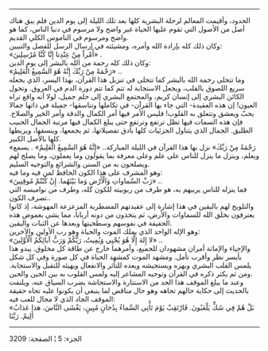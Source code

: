------------------------------------------------------------------------

الحدود، وأقيمت المعالم لرحلة البشرية كلها بعد تلك الليلة إلى يوم الدين
فلم يبق هناك أصل من الأصول التي تقوم عليها الحياة غير واضح ولا مرسوم في
دنيا الناس، كما هو واضح ومرسوم في الناموس الكلي القديم.  
وكان ذلك كله بإرادة الله وأمره، ومشيئته في إرسال الرسل للفصل والتبيين:  
«أَمْراً مِنْ عِنْدِنا إِنَّا كُنَّا مُرْسِلِينَ» .  
وكان ذلك كله رحمة من الله بالبشر إلى يوم الدين:  
«رَحْمَةً مِنْ رَبِّكَ إِنَّهُ هُوَ السَّمِيعُ الْعَلِيمُ» ..  
وما تتجلى رحمة الله بالبشر كما تتجلى في تنزيل هذا القرآن، بهذا اليسر،
الذي يجعله سريع اللصوق بالقلب، ويجعل الاستجابة له تتم كما تتم دورة الدم
في العروق. وتحول الكائن البشري إلى إنسان كريم، والمجتمع البشري إلى حلم
جميل، لولا أنه واقع تراه العيون! إن هذه العقيدة- التي جاء بها القرآن- في
تكاملها وتناسقها- جميلة في ذاتها جمالا يحبّ ويعشق وتتعلق به القلوب! فليس
الأمر فيها أمر الكمال والدقة وأمر الخير والصلاح. فإن هذه السمات فيها تظل
ترتفع وترتفع حتى يبلغ الكمال فيها مرتبة الجمال الحبيب الطليق. الجمال
الذي يتناول الجزئيات كلها بأدق تفصيلاتها، ثم يجمعها، وينسقها، ويربطها
كلها بالأصل الكبير.  
«رَحْمَةً مِنْ رَبِّكَ» نزل بها هذا القرآن في الليلة المباركة.. «إِنَّهُ هُوَ السَّمِيعُ
الْعَلِيمُ» . يسمع ويعلم، وينزل ما ينزل للناس على علم وعلى معرفة بما يقولون
وما يعملون، وما يصلح لهم ويصلحون به من السنن والشرائع والتوجيه السليم.  
وهو المشرف على هذا الكون الحافظ لمن فيه وما فيه:  
«رَبِّ السَّماواتِ وَالْأَرْضِ وَما بَيْنَهُما. إِنْ كُنْتُمْ مُوقِنِينَ» ..  
فما ينزله للناس يربيهم به، هو طرف من ربوبيته للكون كله، وطرف من نواميسه
التي تصرف الكون..  
والتلويح لهم باليقين في هذا إشارة إلى عقيدتهم المضطربة المزعزعة المهوشة،
إذ كانوا يعترفون بخلق الله للسماوات والأرض، ثم يتخذون من دونه أربابا،
مما يشي بغموض هذه الحقيقة في نفوسهم وسطحيتها وبعدها عن الثبات واليقين.  
وهو الإله الواحد الذي يملك الموت والحياة وهو رب الأولين والآخرين:  
«لا إِلهَ إِلَّا هُوَ يُحْيِي وَيُمِيتُ، رَبُّكُمْ وَرَبُّ آبائِكُمُ الْأَوَّلِينَ» ..  
والإحياء والإماتة أمران مشهودان للجميع، وأمرهما خارج عن طاقة كل مخلوق.
يبدو هذا بأيسر نظر وأقرب تأمل. ومشهد الموت كمشهد الحياة في كل صورة وفي
كل شكل يلمس القلب البشري ويهزه ويستجيشه ويعده للتأثر والانفعال ويهيئه
للتقبل والاستجابة. ومن ثم يكثر ذكره في القرآن وتوجيه المشاعر إليه ولمس
القلوب به بين الحين والحين.  
وعند ما يبلغ الموقف هذا الحد من الاستتارة والاستجاشة يضرب السياق عنه،
ويلتفت بالحديث إلى حكاية حالهم تجاهه وهو حال مناقض لما ينبغي أن يكونوا
عليه تجاه حقيقة الموقف الجاد الذي لا مجال للعب فيه:  
«بَلْ هُمْ فِي شَكٍّ يَلْعَبُونَ. فَارْتَقِبْ يَوْمَ تَأْتِي السَّماءُ بِدُخانٍ مُبِينٍ، يَغْشَى النَّاسَ، هذا
عَذابٌ أَلِيمٌ. رَبَّنَا

------------------------------------------------------------------------

الجزء: 5 ¦ الصفحة: 3209
